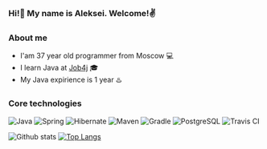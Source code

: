 ### Hi!👋 My name is Aleksei. Welcome!✌️

### About me
- I'am 37 year old programmer from Moscow 💻
- I learn Java at [Job4j](https://job4j.ru/) :mortar_board:
- My Java expirience is 1 year :hotsprings:

### Core technologies

![Java](https://img.shields.io/badge/Java-%3E%3D8-orange)
![Spring](https://img.shields.io/badge/Spring-%3E%3D5-greenn)
![Hibernate](https://img.shields.io/badge/Hibernate-%3E%3D5-yellow)
![Maven](https://img.shields.io/badge/Maven-3-red)
![Gradle](https://img.shields.io/badge/Gradle-7-green)
![PostgreSQL](https://img.shields.io/badge/PostgreSQL-%3E%3D9-blue)
![Travis CI](https://img.shields.io/badge/Travis-CI-brightgreen)

![Github stats](https://github-readme-stats.vercel.app/api?username=UsovAleksei&hide=stars,prs,issues,contribs)
[![Top Langs](https://github-readme-stats.vercel.app/api/top-langs/?username=UsovAleksei&layout=compact)](https://github.com/UsovAleksei/github-readme-stats)
